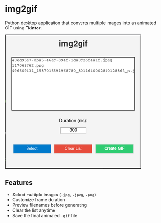 # img2gif

Python desktop application that converts multiple images into an animated GIF using **Tkinter**.

![img2gif preview](img/app.png) 


## Features

- Select multiple images (`.jpg`, `.jpeg`, `.png`)
- Customize frame duration
- Preview filenames before generating
- Clear the list anytime
- Save the final animated `.gif` file

